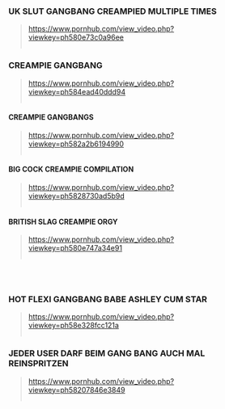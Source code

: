 ### UK SLUT GANGBANG CREAMPIED MULTIPLE TIMES
>https://www.pornhub.com/view_video.php?viewkey=ph580e73c0a96ee
>>![]()
### CREAMPIE GANGBANG
>https://www.pornhub.com/view_video.php?viewkey=ph584ead40ddd94
>>![]()
#### CREAMPIE GANGBANGS
>https://www.pornhub.com/view_video.php?viewkey=ph582a2b6194990
>>![]()
#### BIG COCK CREAMPIE COMPILATION
>https://www.pornhub.com/view_video.php?viewkey=ph5828730ad5b9d
>>![]()
#### BRITISH SLAG CREAMPIE ORGY
>https://www.pornhub.com/view_video.php?viewkey=ph580e747a34e91
>>![]()
### 
>
>>![]()
### 
>
>>![]()
### HOT FLEXI GANGBANG BABE ASHLEY CUM STAR
>https://www.pornhub.com/view_video.php?viewkey=ph58e328fcc121a
>>![]()
### JEDER USER DARF BEIM GANG BANG AUCH MAL REINSPRITZEN
>https://www.pornhub.com/view_video.php?viewkey=ph58207846e3849
>>![]()
